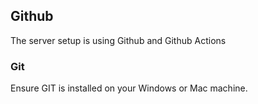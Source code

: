 ## Github

The server setup is using Github and Github Actions

### Git

Ensure GIT is installed on your Windows or Mac machine. 